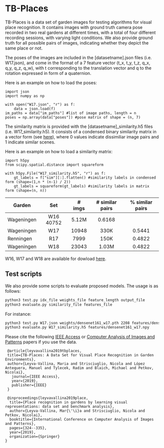 # TB-Places
TB-Places is a data set of garden images for testing algorithms for visual place recognition. It contains images with ground truth camera pose recorded in two real gardens at different times, with a total of four different recording sessions, with varying light conditions. We also provide ground truth for all possible pairs of images, indicating whether they depict the same place or not. 

The poses of the images are included in the \[datasetname].json files (i.e. W17.json), and come in the format of a 7 feature vector (t_x, t_y, t_z, q_x, q_y, q_z, q_w), with t corresponding to the translation vector and q to the rotation expressed in form of a quaternion.

Here is an example on how to load the poses:

```python3
import json
import numpy as np

with open("W17.json", "r") as f:
    data = json.load(f)
im_paths = data["im_paths"] #list of image paths, length = n
poses = np.array(data["poses"]) #pose matrix of shape = (n, 7)

```

The similarity matrix is provided with the \[datasetname]\_similarity.h5 files (i.e. W17\_similarity.h5). It consists of a condensed binary similarity matrix in a vector form (see [here](https://docs.scipy.org/doc/scipy-0.14.0/reference/generated/scipy.spatial.distance.squareform.html)), where 0 values indicate dissimiliar image pairs and 1 indicate similar scenes. 

Here is an example on how to load a similarity matrix:

```python3
import h5py
from scipy.spatial.distance import squareform

with h5py.File("W17_similarity.h5", "r") as f:
    gt_labels = f["sim"][:].flatten() #similarity labels in condensed form (shape=(1,n * (n-1) / 2))
    gt_labels = squareform(gt_labels) #similarity labels in matrix form (shape=(n, n))

```

| Garden     | Set | # imgs | # similar pairs | % similar pairs |
|------------|:---:|:------:|:---------------:|:---------------:|
| Wageningen | W16  40752 |      5.12M      |      0.6168     |
| Wageningen | W17|  10948 |       330K      |      0.5441     |
| Renningen  | R17|  7999  |       150K      |      0.4822     |
| Wageningen | W18|  23043 |       1.03M | 0.4822|

W16, W17 and W18 are available for dowload [here](https://dataverse.nl/dataset.xhtml?persistentId=doi:10.34894/VIL0EV).
## Test scripts

We also provide some scripts to evaluate proposed models.
The usage is as follows:
```bash
python3 test.py idx_file weights_file feature_length output_file
python3 evaluate.py similarity_file features_file

```
For instance:
```bash
python3 test.py W17.json weights/densenet161_w17.pth 2208 features/densenet161_w17.npy
python3 evaluate.py W17_similarity.h5 features/densenet161_w17.npy

```


Please cite the following [IEEE Access](https://ieeexplore.ieee.org/document/8698240) or [Computer Analysis of Images and Patterns](https://link.springer.com/chapter/10.1007/978-3-030-29888-3_26) papers if you use the data.


```
 @article{leyvavallina2019tbplaces,
 title={TB-Places: A Data Set for Visual Place Recognition in Garden Environments}, 
 author={Leyva-Vallina, Maria and Strisciuglio, Nicola and López Antequera, Manuel and Tylecek, Radim and Blaich, Michael and Petkov, Nicolai}, 
   journal={IEEE Access}, 
   year={2019},
   publisher={IEEE}
 }
 
 @inproceedings{leyvavallina2019place,
  title={Place recognition in gardens by learning visual representations: data set and benchmark analysis},
  author={Leyva-Vallina, Mar{\'\i}a and Strisciuglio, Nicola and Petkov, Nicolai},
  booktitle={International Conference on Computer Analysis of Images and Patterns},
  pages={324--335},
  year={2019},
  organization={Springer}
}

```
